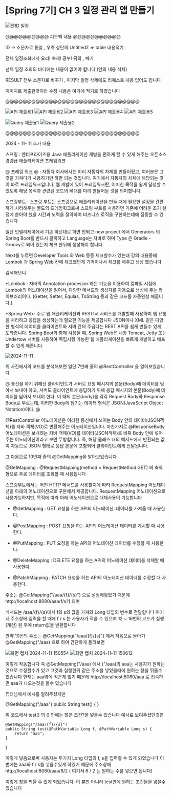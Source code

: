 # [Spring 7기] CH 3 일정 관리 앱 만들기
![ERD 일정](https://github.com/user-attachments/assets/e5ff4091-6189-4fec-9975-d89cf94493a3)

@@@@@@@@@@ 피드백 내용 @@@@@@@@@@@

ID -> 소문자로 통일 , 우측 상단의 Untitled2 => table 내용적기

전체 일정조회에서 요리! 숙제! 공부! 뒤의 , 빼기

선택 일정 조회의 바디에는 내용이 없어야 합니다 (안의 내용 삭제)

RESULT 전부 소문자로 바꾸기 ,  마지막 일정 삭제에도 리퀘스트 내용 없어도 됩니다 

이미지로 제출한것이라 수정 내용은 여기에 적기로 하였습니다

@@@@@@@@@@@@@@@@@@@@@@@@@@@@@@@


![API 제출용1](https://github.com/user-attachments/assets/c987bcd7-7005-4979-a800-31baff90d976)
![API 제출용2](https://github.com/user-attachments/assets/e6640fe1-8b18-42e3-9ebd-51601f60963e)
![API 제출용3](https://github.com/user-attachments/assets/e222a817-18d0-4695-b708-6c2122686381)
![API 제출용4](https://github.com/user-attachments/assets/1d299bf5-9f66-45a0-8953-608c900f6a00)
![API 제출용5](https://github.com/user-attachments/assets/ddb1bf57-6eb5-467f-90c0-09aa1e5e8400)

![Query 제출용1](https://github.com/user-attachments/assets/9e0e6ee4-3b3d-4276-8a5c-1a9949dc6a11)
![Query 제출용2](https://github.com/user-attachments/assets/177b9958-ab7f-4984-8780-7e8b88508c6a)

@@@@@@@@@@@@@@@@@@@@@@@@@@@@@@@

2024 - 11- 11 추가 내용 

스프링 : 엔터프라이즈용 Java 애플리케이션 개발을 편하게 할 수 있게 해주는 오픈소스 경량급 애플리케이션 프레임워크

@ 프레임 워크 @ : 자동차 회사에서는 미리 자동차의 차체를 만들어뒀고, 여러분은 그것을 가져다가 사용하기만 하면 되는 것입니다. 
여기에서 자동차의 차체에 해당되는 것이 바로 프레임워크입니다. 웹 개발에 있어 프레임워크란, 어떠한 목적을 쉽게 달성할 수 있도록
해당 목적과 관련된 코드의 뼈대를 미리 만들어둔 것을 의미합니다.

스프링부트 : 스프링 부트는 스프링으로 애플리케이션을 만들 때에 필요한 설정을 간편하게 처리해주는 별도의 프레임워크로써
스프링 부트를 사용하면 기존에 어려운 초기 설정에 쏟아야 했을 시간과 노력을 절약하여 비즈니스 로직을 구현하는데에 집중할 수 있습니다

일단 인텔리제이에서 기존 하던대로 하면 안되고
new project 에서 Generators 의 Spring Boot를 반드시 클릭하고
Language는 자바로 하며 Type 은 Gradle - Groovy로 되어 있는지 체크 한뒤에 생성해야 합니다.

Next를 누르면 Developer Tools 와 Web 등등 체크할수가 있는대
강의 내용중에  Lombok 과 Spring Web 칸에 체크했던게 기억이나서 체크를 해주고 생성 했습니다

검색해보니 

*Lombok : 자바의 Annotation processor 라는 기능을 이용하여 컴파일 시점에 Lombok의 어노테이션을 읽어서,
다양한 메서드와 생성자를 자동으로 생성해 주는 라이브러리이다. (Getter, Setter, Equlas, ToString 등과 같은 코드를 자동완성 해줍니다.)

*Spring Web : 주로 웹 애플리케이션과 RESTful 서비스를 개발할때 사용하며 웹 요청을 처리하고 응답을 생성하는데 필요한 기능을 제공합니다
JSON이나 XML 같은 다양한 형식의 데이터를 클라이언트와 서버 간의 주곱다는 REST API를 쉽게 만들수 있게 도와줍니다.
Spring Boot와 함께 사용될 때, Spring Web은 내장 Tomcat, Jetty 또는 Undertow 서버를 사용하여 독립시행 가능한 웹 애플리케이션을 빠르게
개발하고 배포할 수 있게 해줍니다.

![2024-11-11](https://github.com/user-attachments/assets/220ff1b3-84cb-4f14-bb9e-c7246677a3b3)

위 사진에서의 코드를 분석해보면
일단 7번째 줄의 @RestController 을 알아보았습니다

@ 통신을 하기 위해선 클라이언트가 서버로 요청 메시지의 본문(Body)에 데이터를 담아서 보내야 하고, 서버도 클라이언트에 응답하기 위해 응답 메시지의 본문(Body)에 데이터를 담아서 보내야 한다.
이 때의 본문(body)를 각각 Request Body와 Response Body로 부르는데, 이러한 Body에 담기는 데이터 형식은 JSON(JavaScript Object Notation)이다. @

@RestController 어노테이션은 이러한 통신에서 쓰이는 Body 안의 데이터(JSON객체)를 자바 객체(VO)로 변환해주는 어노테이션입니다.
마찬가지로 @ResponseBody 어노테이션은 보내려는 자바 객체(VO)를 데이터(JSON객체)로 바꿔 Body 안에 넣어주는 어노테이션이라고 보면 무방합니다.
즉, 해당 클래스 내의 메서드에서 반환되는 값이 자동으로 JSON 형태로 응답 본문에 포함되어 클라이언트에게 전달됩니다.

그 다음으로 10번째 줄의
@GetMapping을 알아보았습니다

@GetMapping : @RequestMapping(method = RequestMethod.GET) 의 축약형으로
주로 데이터를 조회할 때 사용됩니다

스프링부트에서는 어떤 HTTP 메서드를 사용할지에 따라 RequestMapping 어노테이션을 아래의 어노테이션으로 구분해서 제공합니다.
RequestMapping 어노테이션으로 사용가능하지만, 
목적에 따라 아래 어노테이션으로 대체사용이 가능합니다


* @GetMapping : GET 요청을 하는 API의 어노테이션.
  데이터를 가져올 때 사용한다.
  
* @PostMapping : POST 요청을 하는 API의 어노테이션
  데이터를 게시할 때 사용한다.

* @PutMapping : PUT 요청을 하는 API의 어노테이션
  데이터를 수정할 때 사용한다.

* @DeleteMapping : DELETE 요청을 하는 API의 어노테이션
  데이터를 삭제할 때 사용한다.

* @PatchMapping : PATCH 요청을 하는 API의 어노테이션
  데이터를 수정할 때 사용한다.


주소는 @GetMapping("/aaa/{f}/{s}") 으로 설정해놓았기 때문에 
http://localhost:8080/aaa/f/s가 되며

메서드는 /aaa/{f}/{s}에서 f와 s의 값을 가져와 Long 타입의 변수로 전달합니다
여기서 주소창에 입력을 할 때에
f / s 는 사용자가 적을 수 있으며 12 ~ 16번의 코드가 실행(계산) 된 후에
return값을 반환합니다

만약 10번의
주소는 @GetMapping("/aaa/{f}/{s}") 에서
처음으로 돌아가
@GetMapping("/aaa) 으로 하여 간단하게 돌려보면

![화면 캡처 2024-11-11 150554](https://github.com/user-attachments/assets/146944fc-6fde-47cf-ad8e-21c999d0cf2b)
![화면 캡처 2024-11-11 150612](https://github.com/user-attachments/assets/653bd97e-55be-4615-aed1-7e2a5182f698)

이렇게 작동합니다 즉 @GetMapping("/aaa) 에서
("/aaa)의 aaa는 사용자가 원하는것으로 수정할수가 있고 그것과 실행한뒤 같은 주소를 넣었을때에
원하는 창을 뛰울수 있습니다
현재는 aaa밖에 적은게 없기 때문에
http://localhost:8080/aaa 로 접속하면 aaa가 나오는것을 볼수 있습니다

튜터님께서 예시를 알려주셨지만

@GetMapping("/aaa")
public String test() {
}

위 코드에서 test() 의 () 안에는 많은 조건?을 넣을수 있습니다
예시로 보여주셨던것은

    @GetMapping("/aaa/{f}/{s}")
    public String test(@PathVariable Long f, @PathVariable Long s) {
        return "aaa";
    }
}

이렇게 넣음으로써
사용자는 두가지 Long 타입의 f, s을 입력할 수 있게 되었습니다
이번에는 aaa와  f / s를 넣을수있게 하였기 때문에 주소창에
http://localhost:8080/aaa/6/2 
( 여기서 6 / 2 는 원하는 수를 넣으면 됩니다)

이렇게 창을 띄울 수 있게 되었습니다.
이 뿐만 아니라 test안에 원하는 조건들을 넣을수 있습니다












